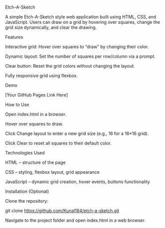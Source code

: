 Etch-A-Sketch

A simple Etch-A-Sketch style web application built using HTML, CSS, and JavaScript. Users can draw on a grid by hovering over squares, change the grid size dynamically, and clear the drawing.

Features

Interactive grid: Hover over squares to “draw” by changing their color.

Dynamic layout: Set the number of squares per row/column via a prompt.

Clear button: Reset the grid colors without changing the layout.

Fully responsive grid using flexbox.

Demo

[Your GitHub Pages Link Here]

How to Use

Open index.html in a browser.

Hover over squares to draw.

Click Change layout to enter a new grid size (e.g., 16 for a 16×16 grid).

Click Clear to reset all squares to their default color.

Technologies Used

HTML – structure of the page

CSS – styling, flexbox layout, grid appearance

JavaScript – dynamic grid creation, hover events, buttons functionality

Installation (Optional)

Clone the repository:

git clone https://github.com/Kunal184/etch-a-sketch.git


Navigate to the project folder and open index.html in a web browser.